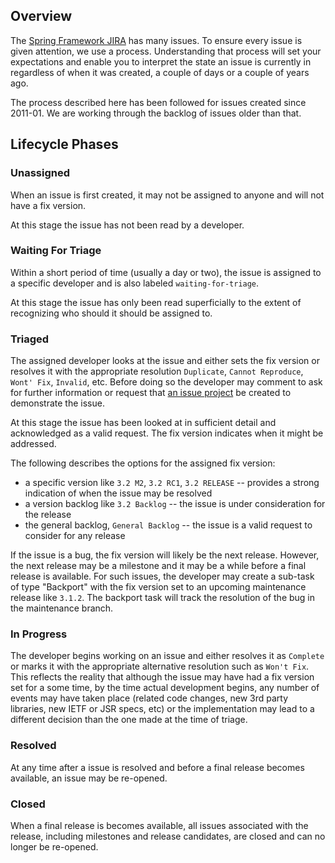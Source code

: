 ## Overview

The [Spring Framework JIRA](https://jira.springsource.org/browse/SPR) has many issues. To ensure every issue is given attention, we use a process. Understanding that process will set your expectations and enable you to interpret the state an issue is currently in regardless of when it was created, a couple of days or a couple of years ago. 

The process described here has been followed for issues created since 2011-01. We are working through the backlog of issues older than that.

## Lifecycle Phases

### Unassigned

When an issue is first created, it may not be assigned to anyone and will not have a fix version. 

At this stage the issue has not been read by a developer.

### Waiting For Triage

Within a short period of time (usually a day or two), the issue is assigned to a specific developer and is also labeled `waiting-for-triage`. 

At this stage the issue has only been read superficially to the extent of recognizing who should it should be assigned to.

### Triaged

The assigned developer looks at the issue and either sets the fix version or resolves it with the appropriate resolution `Duplicate`, `Cannot Reproduce`, `Wont' Fix`, `Invalid`, etc. Before doing so the developer may comment to ask for further information or request that [an issue project](https://github.com/SpringSource/spring-framework-issues#readme) be created to demonstrate the issue.

At this stage the issue has been looked at in sufficient detail and acknowledged as a valid request. The fix version indicates when it might be addressed.

The following describes the options for the assigned fix version:

* a specific version like `3.2 M2`, `3.2 RC1`, `3.2 RELEASE` -- provides a strong indication of when the issue may be resolved
* a version backlog like `3.2 Backlog` -- the issue is under consideration for the release
* the general backlog, `General Backlog` -- the issue is a valid request to consider for any release

If the issue is a bug, the fix version will likely be the next release. However, the next release may be a milestone and it may be a while before a final release is available. For such issues, the developer may create a sub-task of type "Backport" with the fix version set to an upcoming maintenance release like `3.1.2`. The backport task will track the resolution of the bug in the maintenance branch.

### In Progress

The developer begins working on an issue and either resolves it as `Complete` or marks it with the appropriate alternative resolution such as `Won't Fix`. This reflects the reality that although the issue may have had a fix version set for a some time, by the time actual development begins, any number of events may have taken place (related code changes, new 3rd party libraries, new IETF or JSR specs, etc) or the implementation may lead to a different decision than the one made at the time of triage.

### Resolved

At any time after a issue is resolved and before a final release becomes available, an issue may be re-opened.

### Closed

When a final release is becomes available, all issues associated with the release, including milestones and release candidates, are closed and can no longer be re-opened.
